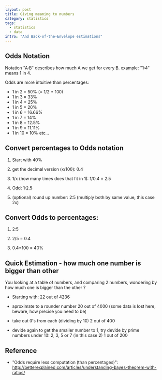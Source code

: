 ```yaml
---
layout: post
title: Giving meaning to numbers
category: statistics
tags:
  - statistics
  - data
intro: "And Back-of-the-Envelope estimations"
---
```


<div class="toc"></div>

## Odds Notation

Notation "A:B" describes how much A we get for every B.
example: "1:4" means 1 in 4.

Odds are more intuitive than percentages:

- 1 in 2  = 50%  (= 1/2 * 100)
- 1 in 3  = 33%
- 1 in 4  = 25%
- 1 in 5  = 20%
- 1 in 6  = 16.66%
- 1 in 7  = 14%
- 1 in 8  = 12.5%
- 1 in 9  = 11.11%
- 1 in 10 = 10%
etc...

## Convert percentages to Odds notation

1. Start with 40%

2. get the decimal version (x/100): 0.4

3. 1/x (how many times does that fit in 1): 1/0.4 = 2.5

4. Odd: 1:2.5

5. (optional) round up number: 2:5 (multiply both by same value, this case 2x)

## Convert Odds to percentages:

1. 2:5

2. 2/5 = 0.4

3. 0.4*100 = 40%


## Quick Estimation - how much one number is bigger than other

You looking at a table of numbers, and comparing 2 numbers, wondering by how much one is bigger than the other ?

- Starting with:
22 out of 4236

- aproximate to a rounder number
20 out of 4000
(some data is lost here, beware, how precise you need to be)

- take out 0's from each (dividing by 10)
2 out of 400

- devide again to get the smaller number to 1, try devide by prime numbers under 10: 2, 3, 5 or 7
(in this case 2)
1 out of 200

## Reference

- "Odds require less computation (than percentages)": http://betterexplained.com/articles/understanding-bayes-theorem-with-ratios/

